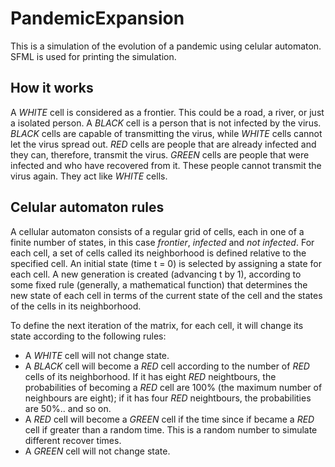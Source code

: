 # PandemicExpansion
This is a simulation of the evolution of a pandemic using celular automaton. SFML is used for printing the simulation.

## How it works

A *WHITE* cell is considered as a frontier. This could be a road, a river, or just a isolated person. A *BLACK* cell is a person that is not infected by the virus. *BLACK* cells are capable of transmitting the virus, while *WHITE* cells cannot let the virus spread out. *RED* cells are people that are already infected and they can, therefore, transmit the virus. *GREEN* cells are people that were infected and who have recovered from it. These people cannot transmit the virus again. They act like *WHITE* cells.

## Celular automaton rules

A cellular automaton consists of a regular grid of cells, each in one of a finite number of states, in this case _frontier_, _infected_ and _not infected_. For each cell, a set of cells called its neighborhood is defined relative to the specified cell. An initial state (time t = 0) is selected by assigning a state for each cell. A new generation is created (advancing t by 1), according to some fixed rule (generally, a mathematical function) that determines the new state of each cell in terms of the current state of the cell and the states of the cells in its neighborhood.

To define the next iteration of the matrix, for each cell, it will change its state according to the following rules:

* A *WHITE* cell will not change state.
* A *BLACK* cell will become a *RED* cell according to the number of *RED* cells of its neighborhood. If it has eight *RED* neightbours, the probabilities of becoming a *RED* cell are 100% (the maximum number of neighbours are eight); if it has four *RED* neightbours, the probabilities are 50%.. and so on.
* A *RED* cell will become a *GREEN* cell if the time since if became a *RED* cell if greater than a random time. This is a random number to simulate different recover times.
* A *GREEN* cell will not change state.
